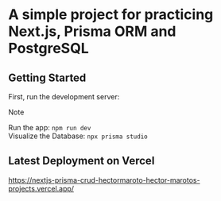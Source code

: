 
<h1>A simple project for practicing Next.js, Prisma ORM and PostgreSQL</h1>

## Getting Started

First, run the development server:

> [!NOTE]
> Run the app:
> ```npm run dev```
> <br>
> Visualize the Database:
> ```npx prisma studio```


## Latest Deployment on Vercel
https://nextjs-prisma-crud-hectormaroto-hector-marotos-projects.vercel.app/
